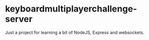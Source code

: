 # keyboardmultiplayerchallenge-server

Just a project for learning a bit of NodeJS, Express and websockets.
